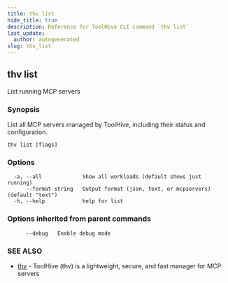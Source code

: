 ```yaml
---
title: thv list
hide_title: true
description: Reference for ToolHive CLI command `thv list`
last_update:
  author: autogenerated
slug: thv_list
---
```


## thv list

List running MCP servers

### Synopsis

List all MCP servers managed by ToolHive, including their status and configuration.

```
thv list [flags]
```

### Options

```
  -a, --all             Show all workloads (default shows just running)
      --format string   Output format (json, text, or mcpservers) (default "text")
  -h, --help            help for list
```

### Options inherited from parent commands

```
      --debug   Enable debug mode
```

### SEE ALSO

* [thv](thv.md)	 - ToolHive (thv) is a lightweight, secure, and fast manager for MCP servers

